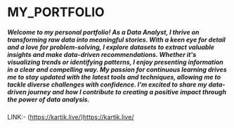 # MY_PORTFOLIO

 ##### Welcome to my personal portfolio! As a Data Analyst, I thrive on transforming raw data into meaningful stories. With a keen eye for detail and a love for problem-solving, I explore datasets to extract valuable insights and make data-driven recommendations. Whether it's visualizing trends or identifying patterns, I enjoy presenting information in a clear and compelling way. My passion for continuous learning drives me to stay updated with the latest tools and techniques, allowing me to tackle diverse challenges with confidence. I'm excited to share my data-driven journey and how I contribute to creating a positive impact through the power of data analysis.

LINK:-
(https://kartik.live/)https://kartik.live/
